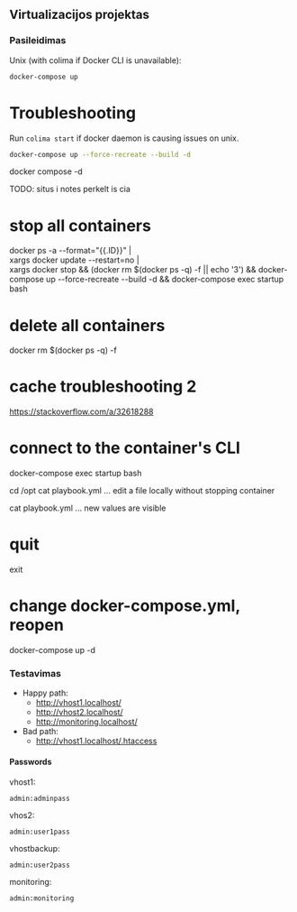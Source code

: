 ## Virtualizacijos projektas

### Pasileidimas

Unix (with colima if Docker CLI is unavailable):

```bash
docker-compose up
```

# Troubleshooting

Run `colima start` if docker daemon is causing issues on unix.

```bash
docker-compose up --force-recreate --build -d
```

docker compose -d

TODO: situs i notes perkelt is cia

# stop all containers

docker ps -a --format="{{.ID}}" | \
 xargs docker update --restart=no | \
 xargs docker stop && (docker rm $(docker ps -q) -f || echo '3') &&
docker-compose up --force-recreate --build -d &&
docker-compose exec startup bash

# delete all containers

docker rm $(docker ps -q) -f

# cache troubleshooting 2

https://stackoverflow.com/a/32618288

# connect to the container's CLI

docker-compose exec startup bash

cd /opt
cat playbook.yml
... edit a file locally without stopping container

cat playbook.yml
... new values are visible

# quit

exit

# change docker-compose.yml, reopen

docker-compose up -d

### Testavimas

- Happy path:
  - http://vhost1.localhost/
  - http://vhost2.localhost/
  - http://monitoring.localhost/
- Bad path:
  - http://vhost1.localhost/.htaccess

#### Passwords

vhost1:

    admin:adminpass

vhos2:

    admin:user1pass

vhostbackup:

    admin:user2pass

monitoring:

    admin:monitoring
